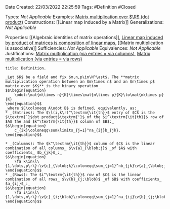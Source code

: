 <br />
<br />

Date Created: 22/03/2022 22:25:59
Tags: #Definition #Closed 

Types: _Not Applicable_
Examples: [Matrix multiplication over $\R$ (dot product)](Matrix%20multiplication%20over%20R%20(dot%20product).md)
Constructions: [[Linear map Induced by a Matrix]]
Generalizations: _Not Applicable_

Properties: [[Algebraic identities of matrix operations]], [Linear map induced by product of matrices is composition of linear maps](Linear%20map%20induced%20by%20product%20of%20matrices%20is%20composition%20of%20linear%20maps.md), [[Matrix multiplication is associative]]
Sufficiencies: _Not Applicable_
Equivalences: _Not Applicable_
Justifications: [Matrix multiplication (via entries $=$ via columns)](Matrix%20multiplication%20(via%20entries%20equals%20via%20columns).md), [Matrix multiplication (via entries $=$ via rows)](Matrix%20multiplication%20(via%20entries%20equals%20via%20rows).md)

``` ad-Definition
title: Definition.

_Let $K$ be a field and fix $m,n,p\in\N^\ast$. The **matrix multiplication operation between an $m\times n$ and an $n\times p$ matrix over $K$** is the binary operation_
$$\begin{equation}
    \odot:\mat{m\times n}{K}\times\mat{n\times p}{K}\to\mat{m\times p}{K}
\end{equation}$$
_where $C\coloneqq A\odot B$ is defined, equivalently, as:_
* _(Entries): The $\l(i,k\r)^\textrm{\it{th}}$ entry of $C$ is the $\textrm{`}$dot product$\textrm{'}$ of the $i^\textrm{\it{th}}$ row of $A$ the and $k^\textrm{\it{th}}$ column of $B$:_
$$\begin{equation}
    c_{ik}\coloneqq\sum\limits_{j=1}^na_{ij}b_{jk}.
\end{equation}$$

* _(Columns): The $k^\textrm{\it{th}}$ column of $C$ is the linear combination of all columns_ $\v{a}_{\blob;j}$ _of $A$ with coefficients_ $b_{jk}$_:_
$$\begin{equation}
    \fa k\in\l\{1,\dots,p\r\}:\v{c}_{\blob;k}\coloneqq\sum_{j=1}^nb_{jk}\v{a}_{\blob;j}.
\end{equation}$$
* _(Rows): The $i^\textrm{\it{th}}$ row of $C$ is the linear combination of all rows_ $\v{b}_{j;\blob}$ _of $B$ with coefficients_ $a_{ij}$_:_
$$\begin{equation}
    \fa i\in\l\{1,\dots,m\r\}:\v{c}_{i;\blob}\coloneqq\sum_{j=1}^na_{ij}\v{b}_{j;\blob}.
\end{equation}$$

```
